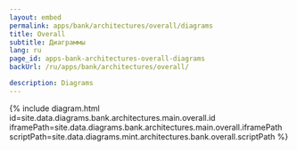```yaml
---
layout: embed
permalink: apps/bank/architectures/overall/diagrams
title: Overall
subtitle: Диаграммы
lang: ru
page_id: apps-bank-architectures-overall-diagrams
backUrl: /ru/apps/bank/architectures/overall/

description: Diagrams
---
```

{% include diagram.html id=site.data.diagrams.bank.architectures.main.overall.id iframePath=site.data.diagrams.bank.architectures.main.overall.iframePath scriptPath=site.data.diagrams.mint.architectures.bank.overall.scriptPath %}